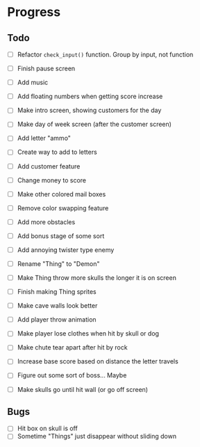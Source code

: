 
# Progress

## Todo
- [ ] Refactor `check_input()` function. Group by input, not function
- [ ] Finish pause screen 
- [ ] Add music
- [ ] Add floating numbers when getting score increase
- [ ] Make intro screen, showing customers for the day
- [ ] Make day of week screen (after the customer screen)
- [ ] Add letter "ammo"
- [ ] Create way to add to letters
- [ ] Add customer feature
- [ ] Change money to score
- [ ] Make other colored mail boxes
- [ ] Remove color swapping feature
- [ ] Add more obstacles
- [ ] Add bonus stage of some sort
- [ ] Add annoying twister type enemy
- [ ] Rename "Thing" to "Demon"
- [ ] Make Thing throw more skulls the longer it is on screen
- [ ] Finish making Thing sprites
- [ ] Make cave walls look better
- [ ] Add player throw animation 
- [ ] Make player lose clothes when hit by skull or dog
- [ ] Make chute tear apart after hit by rock
- [ ] Increase base score based on distance the letter travels 
- [ ] Figure out some sort of boss... Maybe
- [ ] Make skulls go until hit wall (or go off screen)
 


## Bugs
- [ ] Hit box on skull is off
- [ ] Sometime "Things" just disappear without sliding down